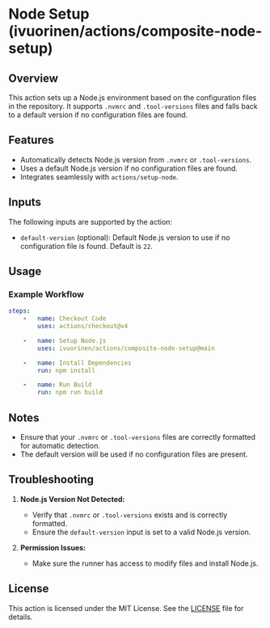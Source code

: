 # Node Setup (ivuorinen/actions/composite-node-setup)

## Overview

This action sets up a Node.js environment based on the configuration files in
the repository.
It supports `.nvmrc` and `.tool-versions` files and falls back to a default
version if no configuration files are found.

## Features

- Automatically detects Node.js version from `.nvmrc` or `.tool-versions`.
- Uses a default Node.js version if no configuration files are found.
- Integrates seamlessly with `actions/setup-node`.

## Inputs

The following inputs are supported by the action:

- `default-version` (optional): Default Node.js version to use if no
  configuration file is found. Default is `22`.

## Usage

### Example Workflow

```yaml
steps:
    -   name: Checkout Code
        uses: actions/checkout@v4

    -   name: Setup Node.js
        uses: ivuorinen/actions/composite-node-setup@main

    -   name: Install Dependencies
        run: npm install

    -   name: Run Build
        run: npm run build
```

## Notes

- Ensure that your `.nvmrc` or `.tool-versions` files are correctly formatted
  for automatic detection.
- The default version will be used if no configuration files are present.

## Troubleshooting

1. **Node.js Version Not Detected:**
    - Verify that `.nvmrc` or `.tool-versions` exists and is correctly
      formatted.
    - Ensure the `default-version` input is set to a valid Node.js version.

2. **Permission Issues:**
    - Make sure the runner has access to modify files and install Node.js.

## License

This action is licensed under the MIT License. See
the [LICENSE](../LICENSE.md) file for details.
